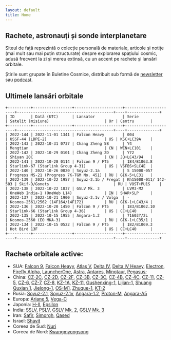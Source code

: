 ```yaml
---
layout: default
title: Home
---
```


## Rachete, astronauți și sonde interplanetare
Siteul de față reprezintă o colecție personală de materiale, articole și notițe (mai mult sau mai puțin structurate) despre explorarea spațiului cosmic, adusă frecvent la zi și mereu extinsă, cu un accent pe rachete și lansări orbitale.

Știrile sunt grupate în Buletine Cosmice, distribuit sub formă de [newsletter](https://buletin.parsec.ro/) sau [podcast](https://www.anchor.fm/buletin).

## Ultimele lansări orbitale

    +----------+-----------------+---------------------+----------------------+------------------------------------------+----+--------------+
    | ID       | Dată (UTC)      | Lansator            | Serie                | Satelit (misiune)                        | Or | Centru       |
    +----------+-----------------+---------------------+----------------------+------------------------------------------+----+--------------+
    | 2022-144 | 2022-11-01 1341 | Falcon Heavy        | 004                  | USSF-44 (LDPE-2)                         | US | KSC+LC39A    |
    | 2022-143 | 2022-10-31 0737 | Chang Zheng 5B      | Y4                   | Mengtian                                 | CN | WEN+LC101    |
    | 2022-142 | 2022-10-29 0101 | Chang Zheng 2D      | Y72                  | Shiyan 20C                               | CN | JQ+LC43/94   |
    | 2022-141 | 2022-10-28 0114 | Falcon 9 / FT5      | 184/B1063.8          | Starlink-67 (Starlink Group 4-31)        | US | VSFBS+SLC4E  |
    | 2022-140 | 2022-10-26 0020 | Soyuz-2.1a          | S 15000-057          | Progress MS-21 (Progress 7K-TGM No. 451) | RU | GIK-5+LC31   |
    | 2022-139 | 2022-10-22 1957 | Soyuz-2.1b / Fregat | Kh15000-011/ 142-503 | Skif-D/Gonets                            | RU | VOST+PU1S    |
    | 2022-138 | 2022-10-22 1837 | GSLV Mk. 3          | LVM3-M2              | OneWeb India-1 (OneWeb L14)              | IN | SHAR+SLP     |
    | 2022-137 | 2022-10-21 1900 | Soyuz-2.1v / Volga  | -                    | Kosmos-2561/2562 (14F164/14F172)         | RU | GIK-1+LC43/4 |
    | 2022-136 | 2022-10-20 1450 | Falcon 9 / FT5      | 183/B1062.10         | Starlink-66 (Starlink Group 4-36)        | US | CC+LC40      |
    | 2022-135 | 2022-10-15 1955 | Angara-1.2          | 71603?/2L            | Kosmos-2560 (EO MKA-3)                   | RU | GIK-1+LC35/1 |
    | 2022-134 | 2022-10-15 0522 | Falcon 9 / FT5      | 182/B1069.3          | Hot Bird 13F                             | US | CC+LC40      |
    +----------+-----------------+---------------------+----------------------+------------------------------------------+----+--------------+
    

## Rachete orbitale active:
- SUA: [Falcon 9](/r/falcon9.md), [Falcon Heavy](/r/falconh.md), [Atlas V](/r/atlasv.md), [Delta IV](/r/delta4.md), [Delta IV Heavy](/r/delta4h.md), [Electron](/r/electron.md), [Firefly Alpha](/r/fireflya.md), [LauncherOne](/r/launcherone.md), [Astra](/r/astra.md), [Antares](/r/antares.md), [Minotaur](/r/minotaur.md), [Pegasus](/r/pegasus.md);
- China: [CZ-2C](/r/cz2c.md), [CZ-2D](/r/cz2d.md), [CZ-2F](/r/cz2f.md), [CZ-3B](/r/cz3b.md), [CZ-3C](/r/cz3c.md), [CZ-4B](/r/cz4b.md), [CZ-4C](/r/cz4c.md), [CZ-11](/r/cz11.md), [CZ-5](/r/cz5.md), [CZ-6](/r/cz6.md), [CZ-7](/r/cz7.md), [CZ-8](/r/cz8.md), [KZ-1A](/r/kz1a.md), [KZ-11](/r/kz11.md), [Gushenxing-1](/r/gushenxing.md), [Lijian-1](/r/lijian.md), [Shuang Quxian 1](/r/sq1.md), [Jielong-1](/r/jielong.md), [OS-M1](/r/osm1.md), [Zhuque-1](/r/zhuque1.md), [KT-2](/r/kt2.md)
- Rusia: [Soyuz-2.1](/r/soyuz21.md), [Soyuz-2.1v](/r/soyuz21v.md), [Angara-1.2](/r/angara12.md), [Proton-M](/r/protonm.md), [Angara-A5](/r/angaraa5.md)
- Europa: [Ariane 5](/r/ariane5.md), [Vega-C](/r/vegac.md)
- Japonia: [H-II](/r/hii.md), [Epsilon](/r/epsilon.md)
- India: [SSLV](/r/sslv.md), [PSLV](/r/pslv.md), [GSLV Mk. 2](/r/gslvmk2.md), [GSLV Mk. 3](/r/gslvmk3.md)
- Iran: [Safir](/r/safir.md), [Simorgh](/r/simorgh.md), [Qased](/r/qased.md)
- Israel: [Shavit](/r/shavit.md)
- Coreea de Sud: [Nuri](/r/nuri.md)
- Coreea de Nord: [Kwangmyongsong](/r/kwangmyongsong.md)
